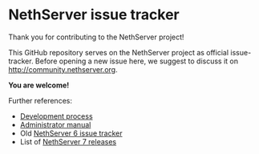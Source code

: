 # NethServer issue tracker

Thank you for contributing to the NethServer project!

This GitHub repository serves on the NethServer project as official
issue-tracker.  Before opening a new issue here, we suggest to discuss it on
http://community.nethserver.org.

**You are welcome!**

Further references:

* [Development process](http://docs.nethserver.org/projects/nethserver-devel/en/v7b/development_process.html)
* [Administrator manual](http://docs.nethserver.org/en/latest/)
* Old [NethServer 6 issue tracker](http://dev.nethserver.org)
* List of [NethServer 7 releases](releases.md)

